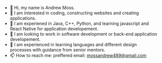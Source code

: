 - 👋 Hi, my name is Andrew Moss.
- 👀 I am interested in coding, constructing websites and creating applications.
- 🌱 I am experiened in Java, C++, Python, and learning javascript and React Native for application developement. 
- 💞️ I am looking to work in software development or back-end application developement. 
- 💞️ I am experienced in learning languages and different design processes with guidance from senior mentors.
- 📫 How to reach me: preffered email: mossandrew489@gmail.com
